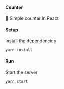 #### Counter

:roller_coaster: Simple counter in React

#### Setup

Install the dependencies

```shell
yarn install
```

#### Run

Start the server

```shell
yarn start
```

